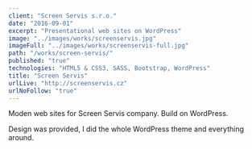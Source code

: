 ```yaml
---
client: "Screen Servis s.r.o."
date: "2016-09-01"
excerpt: "Presentational web sites on WordPress"
image: "../images/works/screenservis.jpg"
imageFull: "../images/works/screenservis-full.jpg"
path: "/works/screen-servis/"
published: "true"
technologies: "HTML5 & CSS3, SASS, Bootstrap, WordPress"
title: "Screen Servis"
urlLive: "http://screenservis.cz"
urlNoFollow: "true"
---
```


Moden web sites for Screen Servis company. Build on WordPress.

Design was provided, I did the whole WordPress theme and everything around.
